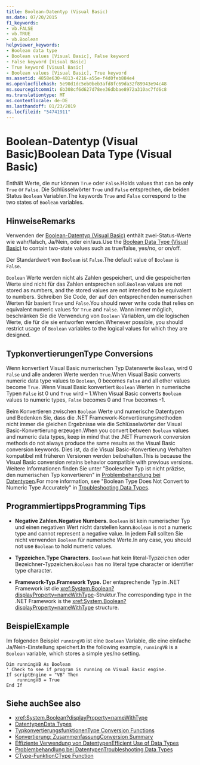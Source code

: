 ```yaml
---
title: Boolean-Datentyp (Visual Basic)
ms.date: 07/20/2015
f1_keywords:
- vb.FALSE
- vb.TRUE
- vb.Boolean
helpviewer_keywords:
- Boolean data type
- Boolean values [Visual Basic], False keyword
- False keyword [Visual Basic]
- True keyword [Visual Basic]
- Boolean values [Visual Basic], True keyword
ms.assetid: 4858e630-4813-4216-a55e-f4d0feb884e4
ms.openlocfilehash: 5e90d1dc5eb0beb3afd8fc69da32f89943e94c48
ms.sourcegitcommit: 6b308cf6d627d78ee36dbbae8972a310ac7fd6c8
ms.translationtype: MT
ms.contentlocale: de-DE
ms.lasthandoff: 01/23/2019
ms.locfileid: "54741911"
---
```

# <a name="boolean-data-type-visual-basic"></a><span data-ttu-id="24b54-102">Boolean-Datentyp (Visual Basic)</span><span class="sxs-lookup"><span data-stu-id="24b54-102">Boolean Data Type (Visual Basic)</span></span>
<span data-ttu-id="24b54-103">Enthält Werte, die nur können `True` oder `False`.</span><span class="sxs-lookup"><span data-stu-id="24b54-103">Holds values that can be only `True` or `False`.</span></span> <span data-ttu-id="24b54-104">Die Schlüsselwörter `True` und `False` entsprechen, die beiden Status `Boolean` Variablen.</span><span class="sxs-lookup"><span data-stu-id="24b54-104">The keywords `True` and `False` correspond to the two states of `Boolean` variables.</span></span>  
  
## <a name="remarks"></a><span data-ttu-id="24b54-105">Hinweise</span><span class="sxs-lookup"><span data-stu-id="24b54-105">Remarks</span></span>  
 <span data-ttu-id="24b54-106">Verwenden der [Boolean-Datentyp (Visual Basic)](../../../visual-basic/language-reference/data-types/boolean-data-type.md) enthält zwei-Status-Werte wie wahr/falsch, Ja/Nein, oder ein/aus.</span><span class="sxs-lookup"><span data-stu-id="24b54-106">Use the [Boolean Data Type (Visual Basic)](../../../visual-basic/language-reference/data-types/boolean-data-type.md) to contain two-state values such as true/false, yes/no, or on/off.</span></span>  
  
 <span data-ttu-id="24b54-107">Der Standardwert von `Boolean` ist `False`.</span><span class="sxs-lookup"><span data-stu-id="24b54-107">The default value of `Boolean` is `False`.</span></span>  
  
 <span data-ttu-id="24b54-108">`Boolean` Werte werden nicht als Zahlen gespeichert, und die gespeicherten Werte sind nicht für das Zahlen entsprechen soll.</span><span class="sxs-lookup"><span data-stu-id="24b54-108">`Boolean` values are not stored as numbers, and the stored values are not intended to be equivalent to numbers.</span></span> <span data-ttu-id="24b54-109">Schreiben Sie Code, der auf den entsprechenden numerischen Werten für basiert `True` und `False`.</span><span class="sxs-lookup"><span data-stu-id="24b54-109">You should never write code that relies on equivalent numeric values for `True` and `False`.</span></span> <span data-ttu-id="24b54-110">Wann immer möglich, beschränken Sie die Verwendung von `Boolean` Variablen, um die logischen Werte, die für die sie entworfen werden.</span><span class="sxs-lookup"><span data-stu-id="24b54-110">Whenever possible, you should restrict usage of `Boolean` variables to the logical values for which they are designed.</span></span>  
  
## <a name="type-conversions"></a><span data-ttu-id="24b54-111">Typkonvertierungen</span><span class="sxs-lookup"><span data-stu-id="24b54-111">Type Conversions</span></span>  
 <span data-ttu-id="24b54-112">Wenn konvertiert Visual Basic numerischen Typ Datenwerte `Boolean`, wird 0 `False` und alle anderen Werte werden `True`.</span><span class="sxs-lookup"><span data-stu-id="24b54-112">When Visual Basic converts numeric data type values to `Boolean`, 0 becomes `False` and all other values become `True`.</span></span> <span data-ttu-id="24b54-113">Wenn Visual Basic konvertiert `Boolean` Werten in numerische Typen `False` ist 0 und `True` wird – 1.</span><span class="sxs-lookup"><span data-stu-id="24b54-113">When Visual Basic converts `Boolean` values to numeric types, `False` becomes 0 and `True` becomes -1.</span></span>  
  
 <span data-ttu-id="24b54-114">Beim Konvertieren zwischen `Boolean` Werte und numerische Datentypen und Bedenken Sie, dass die .NET Framework-Konvertierungsmethoden nicht immer die gleichen Ergebnisse wie die Schlüsselwörter der Visual Basic-Konvertierung erzeugen.</span><span class="sxs-lookup"><span data-stu-id="24b54-114">When you convert between `Boolean` values and numeric data types, keep in mind that the .NET Framework conversion methods do not always produce the same results as the Visual Basic conversion keywords.</span></span> <span data-ttu-id="24b54-115">Dies ist, da die Visual Basic-Konvertierung Verhalten kompatibel mit früheren Versionen werden beibehalten.</span><span class="sxs-lookup"><span data-stu-id="24b54-115">This is because the Visual Basic conversion retains behavior compatible with previous versions.</span></span> <span data-ttu-id="24b54-116">Weitere Informationen finden Sie unter "Boolescher Typ ist nicht präzise, den numerischen Typ konvertieren" in [Problembehandlung bei Datentypen](../../../visual-basic/programming-guide/language-features/data-types/troubleshooting-data-types.md).</span><span class="sxs-lookup"><span data-stu-id="24b54-116">For more information, see "Boolean Type Does Not Convert to Numeric Type Accurately" in [Troubleshooting Data Types](../../../visual-basic/programming-guide/language-features/data-types/troubleshooting-data-types.md).</span></span>  
  
## <a name="programming-tips"></a><span data-ttu-id="24b54-117">Programmiertipps</span><span class="sxs-lookup"><span data-stu-id="24b54-117">Programming Tips</span></span>  
  
-   <span data-ttu-id="24b54-118">**Negative Zahlen.**</span><span class="sxs-lookup"><span data-stu-id="24b54-118">**Negative Numbers.**</span></span> <span data-ttu-id="24b54-119">`Boolean` ist kein numerischer Typ und einen negativen Wert nicht darstellen kann.</span><span class="sxs-lookup"><span data-stu-id="24b54-119">`Boolean` is not a numeric type and cannot represent a negative value.</span></span> <span data-ttu-id="24b54-120">In jedem Fall sollten Sie nicht verwenden `Boolean` für numerische Werte.</span><span class="sxs-lookup"><span data-stu-id="24b54-120">In any case, you should not use `Boolean` to hold numeric values.</span></span>  
  
-   <span data-ttu-id="24b54-121">**Typzeichen.**</span><span class="sxs-lookup"><span data-stu-id="24b54-121">**Type Characters.**</span></span> <span data-ttu-id="24b54-122">`Boolean` hat kein literal-Typzeichen oder Bezeichner-Typzeichen.</span><span class="sxs-lookup"><span data-stu-id="24b54-122">`Boolean` has no literal type character or identifier type character.</span></span>  
  
-   <span data-ttu-id="24b54-123">**Framework-Typ.**</span><span class="sxs-lookup"><span data-stu-id="24b54-123">**Framework Type.**</span></span> <span data-ttu-id="24b54-124">Der entsprechende Typ in .NET Framework ist die <xref:System.Boolean?displayProperty=nameWithType>-Struktur.</span><span class="sxs-lookup"><span data-stu-id="24b54-124">The corresponding type in the .NET Framework is the <xref:System.Boolean?displayProperty=nameWithType> structure.</span></span>  
  
## <a name="example"></a><span data-ttu-id="24b54-125">Beispiel</span><span class="sxs-lookup"><span data-stu-id="24b54-125">Example</span></span>  
 <span data-ttu-id="24b54-126">Im folgenden Beispiel `runningVB` ist eine `Boolean` Variable, die eine einfache Ja/Nein-Einstellung speichert.</span><span class="sxs-lookup"><span data-stu-id="24b54-126">In the following example, `runningVB` is a `Boolean` variable, which stores a simple yes/no setting.</span></span>  
  
```  
Dim runningVB As Boolean  
' Check to see if program is running on Visual Basic engine.  
If scriptEngine = "VB" Then  
    runningVB = True  
End If  
```  
  
## <a name="see-also"></a><span data-ttu-id="24b54-127">Siehe auch</span><span class="sxs-lookup"><span data-stu-id="24b54-127">See also</span></span>
- <xref:System.Boolean?displayProperty=nameWithType>
- [<span data-ttu-id="24b54-128">Datentypen</span><span class="sxs-lookup"><span data-stu-id="24b54-128">Data Types</span></span>](../../../visual-basic/language-reference/data-types/index.md)
- [<span data-ttu-id="24b54-129">Typkonvertierungsfunktionen</span><span class="sxs-lookup"><span data-stu-id="24b54-129">Type Conversion Functions</span></span>](../../../visual-basic/language-reference/functions/type-conversion-functions.md)
- [<span data-ttu-id="24b54-130">Konvertierung: Zusammenfassung</span><span class="sxs-lookup"><span data-stu-id="24b54-130">Conversion Summary</span></span>](../../../visual-basic/language-reference/keywords/conversion-summary.md)
- [<span data-ttu-id="24b54-131">Effiziente Verwendung von Datentypen</span><span class="sxs-lookup"><span data-stu-id="24b54-131">Efficient Use of Data Types</span></span>](../../../visual-basic/programming-guide/language-features/data-types/efficient-use-of-data-types.md)
- [<span data-ttu-id="24b54-132">Problembehandlung bei Datentypen</span><span class="sxs-lookup"><span data-stu-id="24b54-132">Troubleshooting Data Types</span></span>](../../../visual-basic/programming-guide/language-features/data-types/troubleshooting-data-types.md)
- [<span data-ttu-id="24b54-133">CType-Funktion</span><span class="sxs-lookup"><span data-stu-id="24b54-133">CType Function</span></span>](../../../visual-basic/language-reference/functions/ctype-function.md)
